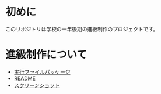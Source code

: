 # 初めに

このリポジトリは学校の一年後期の進級制作のプロジェクトです。

# 進級制作について

- [実行ファイルパッケージ](../../releases/tag/release%2F1.0.0.0_first_year_project)
- [README](./doc/進級制作/README.md)
- [スクリーンショット](./doc/進級制作/スクリーンショット/)